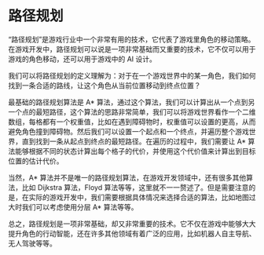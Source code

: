 # 路径规划

“路径规划”是游戏行业中一个非常有用的技术，它代表了游戏里角色的移动策略。在游戏开发中，路径规划可以说是一项非常基础而又重要的技术，它不仅可以用于游戏的角色移动，还可以用于游戏中的 AI 设计。

我们可以将路径规划的定义理解为：对于在一个游戏世界中的某一角色，我们如何找到一条合适的路线，让这个角色从当前位置移动到终点位置？

最基础的路径规划算法是 A* 算法，通过这个算法，我们可以计算出从一个点到另一个点的最短路径，这个算法的思路非常简单，我们可以将游戏世界看作一个二维数组，每格都有一个权重值，比如在遇到障碍物时，权重值可以设置的更高，从而避免角色撞到障碍物。然后我们可以设置一个起点和一个终点，并遍历整个游戏世界，直到找到一条从起点到终点的最短路径。在遍历的过程中，我们需要让 A* 算法能够根据不同的状态计算出每个格子的代价，并使用这个代价值来计算出到目标位置的估计代价。

当然，A* 算法并不是唯一的路径规划算法，在游戏开发领域中，还有很多其他算法，比如 Dijkstra 算法，Floyd 算法等等，这里就不一一赘述了。但是需要注意的是，在实际的游戏开发中，我们需要根据具体情况来选择合适的算法，比如地图过大时我们可以考虑使用分层 A* 算法等等。

总之，路径规划是一项非常基础，却又非常重要的技术。它不仅在游戏中能够大大提升角色的行动智能，还在许多其他领域有着广泛的应用，比如机器人自主导航、无人驾驶等等。